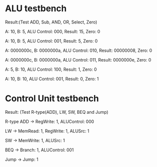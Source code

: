 # ALU testbench
Result:(Test ADD, Sub, AND, OR, Select<branch>, Zero)

A:         10, B:          5, ALU Control: 000, Result:         15, Zero: 0

A:         10, B:          5, ALU Control: 001, Result:          5, Zero: 0

A: 0000000c, B: 0000000a, ALU Control: 010, Result: 00000008, Zero: 0

A: 0000000c, B: 0000000a, ALU Control: 011, Result: 0000000e, Zero: 0

A:          5, B:         10, ALU Control: 100, Result:          1, Zero: 0

A:         10, B:         10, ALU Control: 001, Result:          0, Zero: 1

# Control Unit testbench
Result: (Test R-type(ADD), LW, SW, BEQ and Jump)

R-type ADD -> RegWrite: 1, ALUControl: 000

LW -> MemRead: 1, RegWrite: 1, ALUSrc: 1

SW -> MemWrite: 1, ALUSrc: 1

BEQ -> Branch: 1, ALUControl: 001

Jump -> Jump: 1
